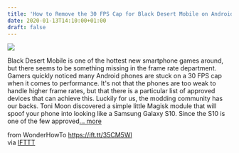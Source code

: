 ```yaml
---
title: 'How to Remove the 30 FPS Cap for Black Desert Mobile on Android'
date: 2020-01-13T14:10:00+01:00
draft: false
---
```


[![](https://img.wonderhowto.com/img/66/92/63713886096393/0/remove-30-fps-cap-for-black-desert-mobile-android.1280x600.jpg)](https://android.gadgethacks.com/how-to/remove-30-fps-cap-for-black-desert-mobile-android-0225621/)

Black Desert Mobile is one of the hottest new smartphone games around, but there seems to be something missing in the frame rate department. Gamers quickly noticed many Android phones are stuck on a 30 FPS cap when it comes to performance. It's not that the phones are too weak to handle higher frame rates, but that there is a particular list of approved devices that can achieve this. Luckily for us, the modding community has our backs. Toni Moon discovered a simple little Magisk module that will spoof your phone into looking like a Samsung Galaxy S10. Since the S10 is one of the few approved[... more](https://android.gadgethacks.com/how-to/remove-30-fps-cap-for-black-desert-mobile-android-0225621/)

  
  
from WonderHowTo https://ift.tt/35CM5Wl  
via [IFTTT](https://ifttt.com/?ref=da&site=blogger)